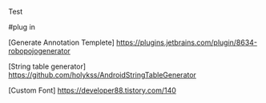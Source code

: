 Test


#plug in

[Generate Annotation Templete]
https://plugins.jetbrains.com/plugin/8634-robopojogenerator

[String table generator]
https://github.com/holykss/AndroidStringTableGenerator

[Custom Font]
https://developer88.tistory.com/140

